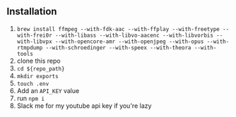 ## Installation
1. `brew install ffmpeg --with-fdk-aac --with-ffplay --with-freetype --with-frei0r --with-libass --with-libvo-aacenc --with-libvorbis --with-libvpx --with-opencore-amr --with-openjpeg --with-opus --with-rtmpdump --with-schroedinger --with-speex --with-theora --with-tools`
2. clone this repo
3. `cd ${repo_path}`
4. `mkdir exports`
5. `touch .env`
6. Add an `API_KEY` value
7. run `npm i`
8. Slack me for my youtube api key if you're lazy